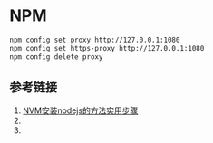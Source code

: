 # NPM

```bash
npm config set proxy http://127.0.0.1:1080
npm config set https-proxy http://127.0.0.1:1080
npm config delete proxy
```

## 参考链接

1. [NVM安装nodejs的方法实用步骤](https://www.cnblogs.com/wujindong/p/12130189.html)
1. []()
1. []()
